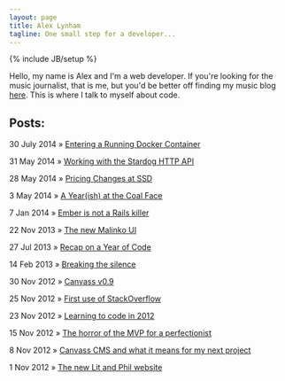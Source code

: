 ```yaml
---
layout: page
title: Alex Lynham
tagline: One small step for a developer...
---
```

{% include JB/setup %}

Hello, my name is Alex and I'm a web developer. If you're looking for the music journalist, that is me, but you'd be better off finding my music blog <a href="http://www.hipstersunite.net/" target='_blank'>here</a>. This is where I talk to myself about code.


## Posts:

30 July 2014 &raquo; <a href="/2014/07/30/entering-a-running-docker-container/">Entering a Running Docker Container</a>

31 May 2014 &raquo; <a href="/2014/05/31/working-with-stardog/">Working with the Stardog HTTP API</a>

28 May 2014 &raquo; <a href="/2014/05/28/pricing-changes-at-ssd/">Pricing Changes at SSD</a>

3 May 2014 &raquo; <a href="/2014/05/03/a-yearish-at-the-coal-face/">A Year(ish) at the Coal Face</a>

7 Jan 2014 &raquo; <a href="/2014/01/07/ember-is-not-a-rails-killer/">Ember is not a Rails killer</a>

22 Nov 2013 &raquo; <a href="/2013/11/22/the-new-malinko-ui/">The new Malinko UI</a>

27 Jul 2013 &raquo; <a href="/2013/07/26/recap-on-a-year-of-code/">Recap on a Year of Code</a>

14 Feb 2013 &raquo; <a href="/2013/02/14/breaking-the-silence/">Breaking the silence</a>

30 Nov 2012 &raquo; <a href="/2012/11/30/canvass-v09/">Canvass v0.9</a>

25 Nov 2012 &raquo; <a href="/2012/11/25/first-use-of-stackoverflow/">First use of StackOverflow</a>

23 Nov 2012 &raquo; <a href="/2012/11/23/learning-to-code-in-2012/">Learning to code in 2012</a>

15 Nov 2012 &raquo; <a href="/2012/11/15/the-horror-of-the-mvp-for-a-perfectionist/">The horror of the MVP for a perfectionist</a>

8 Nov 2012 &raquo; <a href="/2012/11/15/canvass-cms-and-what-it-means-for-my-next-project/">Canvass CMS and what it means for my next project</a>

1 Nov 2012 &raquo; <a href="/2012/11/15/the-new-lit-and-phil-website/">The new Lit and Phil website</a>







